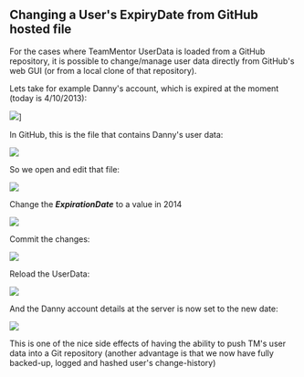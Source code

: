 ## Changing a User's ExpiryDate from GitHub hosted file

For the cases where TeamMentor UserData is loaded from a GitHub repository, it is possible to change/manage user data directly from GitHub's web GUI (or from a local clone of that repository).

Lets take for example Danny's account, which is expired at the moment (today is 4/10/2013):

![](images/image_thumb1.png)]

In GitHub, this is the file that contains Danny's user data:

![](images/image_thumb_25255B1_25255D1.png)

So we open and edit that file:

![](images/image_thumb_25255B4_25255D1.png)

Change the **_ExpirationDate_** to a value in 2014

![](images/image_thumb_25255B6_25255D1.png)

Commit the changes:

![](images/image_thumb_25255B8_25255D1.png)

Reload the UserData:

![](images/image_thumb_25255B12_25255D1.png)

And the Danny account details at the server is now set to the new date:

![](images/image_thumb_25255B11_25255D1.png)

This is one of the nice side effects of having the ability to push TM's user data into a Git repository (another advantage is that we now have fully backed-up, logged and hashed user's change-history)
